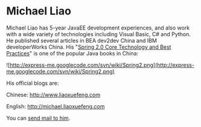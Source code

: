 # Michael Liao #

Michael Liao has 5-year JavaEE development experiences, and also work with a
wide variety of technologies including Visual Basic, C# and Python. He published
several articles in BEA dev2dev China and IBM developerWorks China. His
"[Spring 2.0 Core Technology and Best Practices](http://http://product.china-pub.com/34820)"
is one of the popular Java books in China:

![http://express-me.googlecode.com/svn/wiki/Spring2.png](http://express-me.googlecode.com/svn/wiki/Spring2.png)

His official blogs are:

Chinese: http://www.liaoxuefeng.com

English: http://michael.liaoxuefeng.com

You can [send mail to him](mailto:askxuefeng@gmail.com).